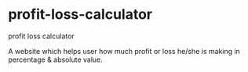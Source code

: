 # profit-loss-calculator
profit loss calculator 

A website which helps user how much profit or loss he/she is making in percentage & absolute value.
